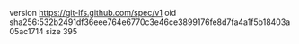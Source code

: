 version https://git-lfs.github.com/spec/v1
oid sha256:532b2491df36eee764e6770c3e46ce3899176fe8d7fa4a1f5b18403a05ac1714
size 395
